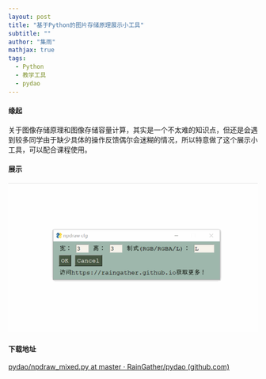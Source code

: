 ```yaml
---
layout: post
title: "基于Python的图片存储原理展示小工具"
subtitle: ""
author: "集雨"
mathjax: true
tags:
  - Python
  - 教学工具
  - pydao
---
```


#### 缘起

关于图像存储原理和图像存储容量计算，其实是一个不太难的知识点，但还是会遇到较多同学由于缺少具体的操作反馈偶尔会迷糊的情况，所以特意做了这个展示小工具，可以配合课程使用。

#### 展示

![](/assets/pydao/npdraw.gif)

#### 下载地址

[pydao/npdraw\_mixed.py at master · RainGather/pydao (github.com)](https://github.com/RainGather/pydao/blob/master/2-%E5%9B%BE%E5%83%8F%E7%BC%96%E7%A0%81/npdraw_mixed.py)

